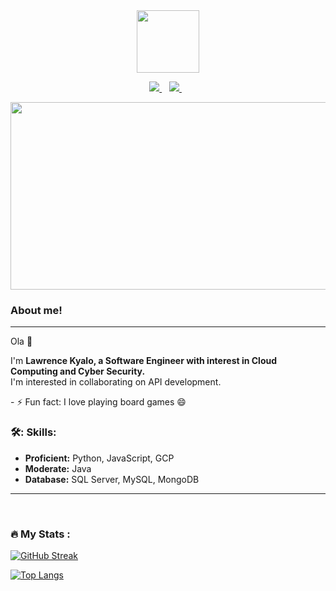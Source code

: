 <div id="header" align="center">
 <img src="https://media.giphy.com/media/bAQH7WXKqtIBrPs7sR/giphy.gif" width="100"/>
</div>

 <p align="center">
 <a href="https://twitter.com/_lawreezy">
    <img src="https://img.shields.io/badge/Twitter-1DA1F2?style=for-the-badge&logo=twitter&logoColor=white" />
  </a>&nbsp;&nbsp;
 <a href="https://www.linkedin.com/in/lawrence-kyalo/">
    <img src="https://img.shields.io/badge/linkedin-%230077B5.svg?&style=for-the-badge&logo=linkedin&logoColor=white" />
  </a>&nbsp;&nbsp;
 </p>

<div align="center">
  <img src="https://media1.giphy.com/media/wLNuW1tCKRiPmDV5Y4/giphy.gif?cid=ecf05e47od7dyactuj4ihqovl2roz30ilug6vvjag8w7sw9p&rid=giphy.gif&ct=g" width="600" height="300"/>
</div>


### About me!
---
Ola 👋
<p>I'm <b>Lawrence Kyalo, a Software Engineer with interest in Cloud Computing and Cyber Security.</b>
 </br>
I'm interested in collaborating on API development.
</p>
 - ⚡ Fun fact: I love playing board games 😄
</br>

### 🛠️: Skills:
- **Proficient:** Python, JavaScript, GCP
- **Moderate:** Java
- **Database:** SQL Server, MySQL, MongoDB

---
<div>
</div>


</br>

### :fire: My Stats :
[![GitHub Streak](http://github-readme-streak-stats.herokuapp.com/?user=LawrenceKyalo&theme=dark&background=000000)](https://git.io/streak-stats)

[![Top Langs](https://github-readme-stats.vercel.app/api/top-langs/?username=LawrenceKyalo&layout=compact&theme=vision-friendly-dark)](https://github.com/anuraghazra/github-readme-stats)

</br>
 

